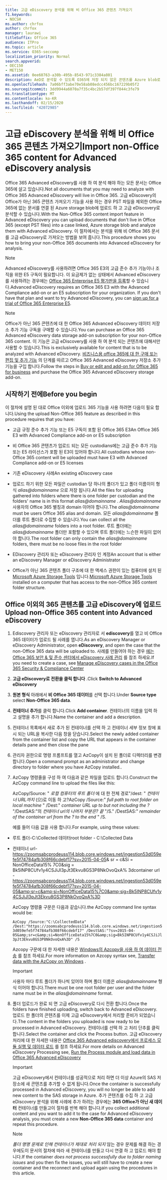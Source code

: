 ```yaml
---
title: 고급 eDiscovery 분석을 위해 비 Office 365 콘텐츠 가져오기
f1.keywords:
- NOCSH
ms.author: chrfox
author: chrfox
manager: laurawi
titleSuffix: Office 365
audience: ITPro
ms.topic: article
ms.service: O365-seccomp
localization_priority: Normal
search.appverid:
- OEC150
- MET150
ms.assetid: 0ee60763-a30b-495b-8543-971c3384a801
description: AeD로 분석할 수 있도록 O365에 저장 되지 않은 콘텐츠를 Azure blob로 가져오는 방법에 대해 설명 하는 방법
ms.openlocfilehash: 7a06bff3abe70e58ab08edcc456bc167229b05f2
ms.sourcegitcommit: 3dd9944a6070a7f35c4bc2b57df397f844c3fe79
ms.translationtype: MT
ms.contentlocale: ko-KR
ms.lasthandoff: 02/15/2020
ms.locfileid: "42072985"
---
```

# <a name="import-non-office-365-content-for-advanced-ediscovery-analysis"></a><span data-ttu-id="e4b85-103">고급 eDiscovery 분석을 위해 비 Office 365 콘텐츠 가져오기</span><span class="sxs-lookup"><span data-stu-id="e4b85-103">Import non-Office 365 content for Advanced eDiscovery analysis</span></span>

<span data-ttu-id="e4b85-104">Office 365 Advanced eDiscovery를 사용 하 여 분석 해야 하는 모든 문서는 Office 365에 살고 있습니다.</span><span class="sxs-lookup"><span data-stu-id="e4b85-104">Not all documents that you may need to analyze with Office 365 Advanced eDiscovery will live in Office 365.</span></span> <span data-ttu-id="e4b85-105">고급 eDiscovery의 Office가 아닌 365 콘텐츠 가져오기 기능을 사용 하는 경우 PST 파일을 제외한 Office 365에 없는 문서를 연결 된 Azure storage blob에 업로드 하 고 고급 eDiscovery로 분석할 수 있습니다.</span><span class="sxs-lookup"><span data-stu-id="e4b85-105">With the Non-Office 365 content import feature in Advanced eDiscovery you can upload documents that don't live in Office 365 (except PST files) into a case linked, Azure storage blob and analyze them with Advanced eDiscovery.</span></span> <span data-ttu-id="e4b85-106">이 절차에서는 분석을 위해 비 Office 365 문서를 고급 eDiscovery로 가져오는 방법을 보여 줍니다.</span><span class="sxs-lookup"><span data-stu-id="e4b85-106">This procedure shows you how to bring your non-Office 365 documents into Advanced eDiscovery for analysis.</span></span>
  
> [!NOTE]
> <span data-ttu-id="e4b85-p102">Advanced eDiscovery를 사용하려면 Office 365 E3의 고급 준수 추가 기능이나 조직을 위한 E5 구독이 필요합니다. 이 요금제가 없는 상태에서 Advanced eDiscovery를 사용하려는 경우에는 [Office 365 Enterprise E5 평가판을 등록](https://go.microsoft.com/fwlink/p/?LinkID=698279)할 수 있습니다.</span><span class="sxs-lookup"><span data-stu-id="e4b85-p102">Advanced eDiscovery requires an Office 365 E3 with the Advanced Compliance add-on or an E5 subscription for your organization. If you don't have that plan and want to try Advanced eDiscovery, you can [sign up for a trial of Office 365 Enterprise E5](https://go.microsoft.com/fwlink/p/?LinkID=698279).</span></span> 
  
> [!NOTE]
> <span data-ttu-id="e4b85-109">Office가 아닌 365 콘텐츠에 대 한 Office 365 Advanced eDiscovery 데이터 저장소 추가 기능 구독을 구매할 수 있습니다.</span><span class="sxs-lookup"><span data-stu-id="e4b85-109">You can purchase an Office 365 Advanced eDiscovery data storage add-on subscription for your non-Office 365 content.</span></span> <span data-ttu-id="e4b85-110">이 기능은 고급 eDiscovery를 사용 하 여 분석 되는 콘텐츠에 대해서만 사용할 수 있습니다.</span><span class="sxs-lookup"><span data-stu-id="e4b85-110">This is exclusively available for content that is to be analyzed with Advanced eDiscovery.</span></span> <span data-ttu-id="e4b85-111">[비즈니스용 office 365에 대 한 구매 또는 편집 및 추가 기능](https://support.office.com/article/Buy-or-edit-an-add-on-for-Office-365-for-business-4e7b57d6-b93b-457d-aecd-0ea58bff07a6) 의 단계를 따르고 Office 365 Advanced eDiscovery 저장소 추가 기능을 구입 합니다.</span><span class="sxs-lookup"><span data-stu-id="e4b85-111">Follow the steps in [Buy or edit and add-on for Office 365 for business](https://support.office.com/article/Buy-or-edit-an-add-on-for-Office-365-for-business-4e7b57d6-b93b-457d-aecd-0ea58bff07a6) and purchase the Office 365 Advanced eDiscovery storage add-on.</span></span> 
  
## <a name="before-you-begin"></a><span data-ttu-id="e4b85-112">시작하기 전에</span><span class="sxs-lookup"><span data-stu-id="e4b85-112">Before you begin</span></span>

<span data-ttu-id="e4b85-113">이 절차에 설명 된 대로 Office 이외에 업로드 365 기능을 사용 하려면 다음이 필요 합니다.</span><span class="sxs-lookup"><span data-stu-id="e4b85-113">Using the upload Non-Office 365 feature as described in this procedure requires that you have:</span></span>
  
- <span data-ttu-id="e4b85-114">고급 규정 준수 추가 기능 또는 E5 구독이 포함 된 Office 365 E3</span><span class="sxs-lookup"><span data-stu-id="e4b85-114">An Office 365 E3 with Advanced Compliance add-on or E5 subscription</span></span>
    
- <span data-ttu-id="e4b85-115">비 Office 365 콘텐츠가 업로드 되는 모든 custodians에는 고급 준수 추가 기능 또는 E5 라이선스가 포함 된 E3이 있어야 합니다.</span><span class="sxs-lookup"><span data-stu-id="e4b85-115">All custodians whose non-Office 365 content will be uploaded must have E3 with Advanced Compliance add-on or E5 licenses</span></span>
    
- <span data-ttu-id="e4b85-116">기존 eDiscovery 사례</span><span class="sxs-lookup"><span data-stu-id="e4b85-116">An existing eDiscovery case</span></span>
    
- <span data-ttu-id="e4b85-117">업로드 하기 위한 모든 파일은 custodian 당 하나의 폴더가 있고 폴더 이름이이 형식 *alias@domainname* 으로 저장 됩니다.</span><span class="sxs-lookup"><span data-stu-id="e4b85-117">All the files for uploading gathered into folders where there is one folder per custodian and the folders' name is in this format  *alias@domainname*  .</span></span> <span data-ttu-id="e4b85-118">*Alias@domainname* 사용자의 Office 365 별칭과 domain 이어야 합니다.</span><span class="sxs-lookup"><span data-stu-id="e4b85-118">The  *alias@domainname*  must be users Office 365 alias and domain.</span></span> <span data-ttu-id="e4b85-119">모든 *alias@domainname* 폴더를 루트 폴더로 수집할 수 있습니다.</span><span class="sxs-lookup"><span data-stu-id="e4b85-119">You can collect all the  *alias@domainname*  folders into a root folder.</span></span> <span data-ttu-id="e4b85-120">루트 폴더에는 *alias@domainname* 폴더만 포함할 수 있으며 루트 폴더에는 느슨한 파일이 없어야 합니다.</span><span class="sxs-lookup"><span data-stu-id="e4b85-120">The root folder can only contain the  *alias@domainname*  folders, there must be no loose files in the root folder</span></span> 
    
- <span data-ttu-id="e4b85-121">EDiscovery 관리자 또는 eDiscovery 관리자 인 계정</span><span class="sxs-lookup"><span data-stu-id="e4b85-121">An account that is either an eDiscovery Manager or eDiscovery Administrator</span></span>
    
- <span data-ttu-id="e4b85-122">Office가 아닌 365 콘텐츠 폴더 구조에 대 한 액세스 권한이 있는 컴퓨터에 설치 된 [Microsoft Azure Storage Tools](https://aka.ms/downloadazcopy) 입니다.</span><span class="sxs-lookup"><span data-stu-id="e4b85-122">[Microsoft Azure Storage Tools](https://aka.ms/downloadazcopy) installed on a computer that has access to the non-Office 365 content folder structure.</span></span> 
    
## <a name="upload-non-office-365-content-into-advanced-ediscovery"></a><span data-ttu-id="e4b85-123">Office 이외의 365 콘텐츠를 고급 eDiscovery에 업로드</span><span class="sxs-lookup"><span data-stu-id="e4b85-123">Upload non-Office 365 content into Advanced eDiscovery</span></span>


1. <span data-ttu-id="e4b85-124">Ediscovery 관리자 또는 eDiscovery 관리자로 서 **ediscovery**를 열고 비 Office 365 데이터가 업로드 될 사례를 엽니다.</span><span class="sxs-lookup"><span data-stu-id="e4b85-124">As an eDiscovery Manager or eDiscovery Administrator, open **eDiscovery**, and open the case that the non-Office 365 data will be uploaded to.</span></span> <span data-ttu-id="e4b85-125">사례를 만들어야 하는 경우 [에는 Office 365 보안 &amp; 및 준수 센터에서 eDiscovery 사례 관리](ediscovery-cases.md) 를 참조 하세요.</span><span class="sxs-lookup"><span data-stu-id="e4b85-125">If you need to create a case, see [Manage eDiscovery cases in the Office 365 Security &amp; Compliance Center](ediscovery-cases.md)</span></span>
    
2. <span data-ttu-id="e4b85-126">**고급 eDiscovery로 전환을 클릭 합니다** .</span><span class="sxs-lookup"><span data-stu-id="e4b85-126">Click **Switch to Advanced eDiscovery**</span></span>
    
3. <span data-ttu-id="e4b85-127">**원본 형식** 아래에서 **비 Office 365 데이터**를 선택 합니다.</span><span class="sxs-lookup"><span data-stu-id="e4b85-127">Under **Source type** select **Non-Office 365 data**.</span></span>
    
4. <span data-ttu-id="e4b85-128">**컨테이너 추가**를 클릭 합니다.</span><span class="sxs-lookup"><span data-stu-id="e4b85-128">Click **Add container**.</span></span> <span data-ttu-id="e4b85-129">컨테이너의 이름을 입력 하 고 설명을 추가 합니다.</span><span class="sxs-lookup"><span data-stu-id="e4b85-129">Name the container and add a description.</span></span>
    
5. <span data-ttu-id="e4b85-130">컨테이너 목록에서 새로 추가 된 컨테이너를 선택 하 고 컨테이너 세부 정보 창에 표시 되는 URL을 복사한 다음 창을 닫습니다.</span><span class="sxs-lookup"><span data-stu-id="e4b85-130">Select the newly added container from the container list and copy the URL that appears in the container details pane and then close the pane</span></span>
    
6. <span data-ttu-id="e4b85-131">관리자 권한으로 명령 프롬프트를 열고 AzCopy이 설치 된 폴더로 디렉터리를 변경 합니다.</span><span class="sxs-lookup"><span data-stu-id="e4b85-131">Open a command prompt as an administrator and change directory to folder where you have AzCopy installed..</span></span>
    
7. <span data-ttu-id="e4b85-132">AzCopy 명령줄을 구성 하 여 다음과 같은 파일을 업로드 합니다.</span><span class="sxs-lookup"><span data-stu-id="e4b85-132">Construct the AzCopy command line to upload the files like this:</span></span>
    
    <span data-ttu-id="e4b85-133">AzCopy/Source: " *로컬 컴퓨터의 루트 폴더* 에 대 한 전체 경로"/dest: " *컨테이너 URL까지* (으)로 이동 하 고?</span><span class="sxs-lookup"><span data-stu-id="e4b85-133">AzCopy /Source:" *full path to root folder on local machine*  " /Dest:"  *container URL up to but not including the ?*</span></span>  <span data-ttu-id="e4b85-134">"/DestSAS:"의 *컨테이너 url의 나머지 부분은? 끝* "/S.</span><span class="sxs-lookup"><span data-stu-id="e4b85-134">" /DestSAS:"  *remainder of the container url from the ? to the end*  " /S.</span></span> 
    
    <span data-ttu-id="e4b85-135">예를 들어 다음 값을 사용 합니다.</span><span class="sxs-lookup"><span data-stu-id="e4b85-135">For example, using these values:</span></span> 
    
  - <span data-ttu-id="e4b85-136">루트 폴더-C:\Collected 데이터</span><span class="sxs-lookup"><span data-stu-id="e4b85-136">root folder - C:\Collected Data</span></span> 
    
  - <span data-ttu-id="e4b85-137">컨테이너 url- https://zoomsabcprodeuss114.blob.core.windows.net/ingestion53d059efe5f74784afb308f66cdebf17?sv=2015-04-05&amp; sr = c&amp;Si = NonOfficeData15% 7C0&amp;sig = Bk5INP8CUfv1y4CSJiJl3pJt3Ekvu8GS3P8NkOvoQxA% 3d</span><span class="sxs-lookup"><span data-stu-id="e4b85-137">container url - https://zoomsabcprodeuss114.blob.core.windows.net/ingestion53d059efe5f74784afb308f66cdebf17?sv=2015-04-05&amp;sr=c&amp;si=NonOfficeData15%7C0&amp;sig=Bk5INP8CUfv1y4CSJiJl3pJt3Ekvu8GS3P8NkOvoQxA%3D</span></span>
    
    <span data-ttu-id="e4b85-138">AzCopy 명령줄 구문은 다음과 같습니다.</span><span class="sxs-lookup"><span data-stu-id="e4b85-138">the AzCopy command line syntax would be:</span></span>
    
     `AzCopy /Source:"C:\CollectedData" /Dest:"https://zoomsabcprodeuss114.blob.core.windows.net/ingestion53d059efe5f74784afb308f66cdebf17" /DestSAS:"?sv=2015-04-05&amp;sr=c&amp;si=NonOfficeData15%7C0&amp;sig=Bk5INP8CUfv1y4CSJiJl3pJt3Ekvu8GS3P8NkOvoQxA%3D" /S`
    
    <span data-ttu-id="e4b85-139">Azcopy 구문에 대 한 자세한 내용은 [Windows의 Azcopy을 사용 하 여 데이터 전송](https://docs.microsoft.com/azure/storage/common/storage-use-azcopy) 를 참조 하세요.</span><span class="sxs-lookup"><span data-stu-id="e4b85-139">For more information on Azcopy syntax see, [Transfer data with the AzCopy on Windows](https://docs.microsoft.com/azure/storage/common/storage-use-azcopy) .</span></span> 
    
    > [!IMPORTANT]
    > <span data-ttu-id="e4b85-140">사용자 마다 루트 폴더가 하나씩 있어야 하며 폴더 이름은 *alias@domainname* 형식 이어야 합니다.</span><span class="sxs-lookup"><span data-stu-id="e4b85-140">There must be one root folder per user and the folder name must be in the  *alias@domainname*  format.</span></span> 
  
8. <span data-ttu-id="e4b85-141">폴더 업로드가 완료 되 면 고급 eDiscovery로 다시 전환 합니다.</span><span class="sxs-lookup"><span data-stu-id="e4b85-141">Once the folders have finished uploading, switch back to Advanced eDiscovery.</span></span> <span data-ttu-id="e4b85-142">업로드 한 폴더의 콘텐츠를 이제 고급 eDiscovery에서 처리할 준비가 되었습니다.</span><span class="sxs-lookup"><span data-stu-id="e4b85-142">The content in the folders you uploaded is now ready to be processed in Advanced eDiscovery.</span></span> <span data-ttu-id="e4b85-143">컨테이너를 선택 하 고 처리 단추를 클릭 합니다.</span><span class="sxs-lookup"><span data-stu-id="e4b85-143">Select the container and click the Process button.</span></span> <span data-ttu-id="e4b85-144">고급 eDiscovery 처리에 대 한 자세한 내용은 [Office 365 Advanced ediscovery에서 프로세스 모듈 실행 및 데이터 로드](run-the-process-module-and-load-data-in-advanced-ediscovery.md) 를 참조 하세요.</span><span class="sxs-lookup"><span data-stu-id="e4b85-144">For more details on Advanced eDiscovery Processing see, [Run the Process module and load data in Office 365 Advanced eDiscovery](run-the-process-module-and-load-data-in-advanced-ediscovery.md)</span></span>
    
    > [!IMPORTANT]
    > <span data-ttu-id="e4b85-145">고급 eDiscovery에서 컨테이너를 성공적으로 처리 하면 더 이상 Azure의 SAS 저장소에 새 콘텐츠를 추가할 수 없게 됩니다.</span><span class="sxs-lookup"><span data-stu-id="e4b85-145">Once the container is successfully processed in Advanced eDiscovery, you will no longer be able to add new content to the SAS storage in Azure.</span></span> <span data-ttu-id="e4b85-146">추가 콘텐츠를 수집 하 고 고급 eDiscovery 분석을 위해 사례에 추가 하려는 경우에는 **365 Office가 아닌 새 데이터** 컨테이너를 만들고이 절차를 반복 해야 합니다.</span><span class="sxs-lookup"><span data-stu-id="e4b85-146">If you collect additional content and you want to add it to the case for Advanced eDiscovery analysis, you must create a new **Non-Office 365 data** container and repeat this procedure.</span></span> 
  
    > [!NOTE]
    > <span data-ttu-id="e4b85-147">*폴더 명명 문제로 인해 컨테이너가 제대로 처리 되지* 않는 경우 문제를 해결 하는 경우에도이 문서의 절차에 따라 새 컨테이너를 만들고 다시 연결 하 고 업로드 해야 합니다.</span><span class="sxs-lookup"><span data-stu-id="e4b85-147">If the container  *does not process successfully due to folder naming issues*  and you then fix the issues, you will still have to create a new container and the reconnect and upload again using the procedures in this article.</span></span>
